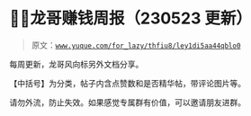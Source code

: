 # 🧨🦫龙哥赚钱周报（230523 更新）

> 原文：[`www.yuque.com/for_lazy/thfiu8/ley1di5aa44qblo0`](https://www.yuque.com/for_lazy/thfiu8/ley1di5aa44qblo0)



每周更新，龙哥风向标另外文档分享。 

【中括号】为分类，帖子内含点赞数和是否精华帖，带评论图片等。 



请勿外流，防止失效。如果感觉专属群有价值，可以邀请朋友进群。 









